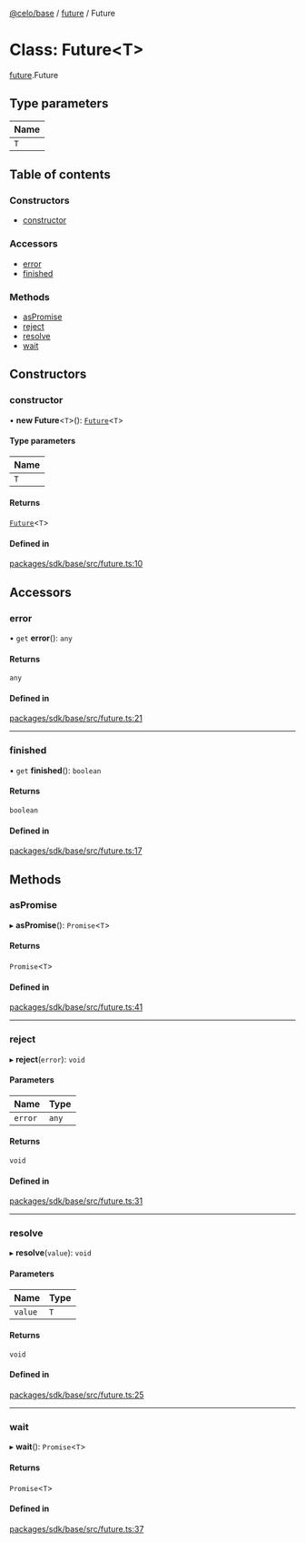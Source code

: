 [@celo/base](../README.md) / [future](../modules/future.md) / Future

# Class: Future\<T\>

[future](../modules/future.md).Future

## Type parameters

| Name |
| :------ |
| `T` |

## Table of contents

### Constructors

- [constructor](future.Future.md#constructor)

### Accessors

- [error](future.Future.md#error)
- [finished](future.Future.md#finished)

### Methods

- [asPromise](future.Future.md#aspromise)
- [reject](future.Future.md#reject)
- [resolve](future.Future.md#resolve)
- [wait](future.Future.md#wait)

## Constructors

### constructor

• **new Future**\<`T`\>(): [`Future`](future.Future.md)\<`T`\>

#### Type parameters

| Name |
| :------ |
| `T` |

#### Returns

[`Future`](future.Future.md)\<`T`\>

#### Defined in

[packages/sdk/base/src/future.ts:10](https://github.com/celo-org/developer-tooling/blob/master/packages/sdk/base/src/future.ts#L10)

## Accessors

### error

• `get` **error**(): `any`

#### Returns

`any`

#### Defined in

[packages/sdk/base/src/future.ts:21](https://github.com/celo-org/developer-tooling/blob/master/packages/sdk/base/src/future.ts#L21)

___

### finished

• `get` **finished**(): `boolean`

#### Returns

`boolean`

#### Defined in

[packages/sdk/base/src/future.ts:17](https://github.com/celo-org/developer-tooling/blob/master/packages/sdk/base/src/future.ts#L17)

## Methods

### asPromise

▸ **asPromise**(): `Promise`\<`T`\>

#### Returns

`Promise`\<`T`\>

#### Defined in

[packages/sdk/base/src/future.ts:41](https://github.com/celo-org/developer-tooling/blob/master/packages/sdk/base/src/future.ts#L41)

___

### reject

▸ **reject**(`error`): `void`

#### Parameters

| Name | Type |
| :------ | :------ |
| `error` | `any` |

#### Returns

`void`

#### Defined in

[packages/sdk/base/src/future.ts:31](https://github.com/celo-org/developer-tooling/blob/master/packages/sdk/base/src/future.ts#L31)

___

### resolve

▸ **resolve**(`value`): `void`

#### Parameters

| Name | Type |
| :------ | :------ |
| `value` | `T` |

#### Returns

`void`

#### Defined in

[packages/sdk/base/src/future.ts:25](https://github.com/celo-org/developer-tooling/blob/master/packages/sdk/base/src/future.ts#L25)

___

### wait

▸ **wait**(): `Promise`\<`T`\>

#### Returns

`Promise`\<`T`\>

#### Defined in

[packages/sdk/base/src/future.ts:37](https://github.com/celo-org/developer-tooling/blob/master/packages/sdk/base/src/future.ts#L37)

